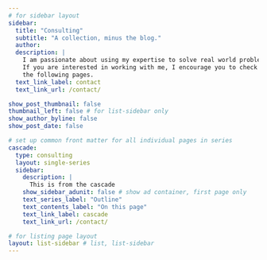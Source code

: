 ```yaml
---
# for sidebar layout
sidebar:
  title: "Consulting"
  subtitle: "A collection, minus the blog."
  author: 
  description: |
    I am passionate about using my expertise to solve real world problems.
    If you are interested in working with me, I encourage you to check out
    the following pages.
  text_link_label: contact
  text_link_url: /contact/

show_post_thumbnail: false
thumbnail_left: false # for list-sidebar only
show_author_byline: false
show_post_date: false

# set up common front matter for all individual pages in series
cascade:
  type: consulting
  layout: single-series 
  sidebar:
    description: |
      This is from the cascade
    show_sidebar_adunit: false # show ad container, first page only
    text_series_label: "Outline" 
    text_contents_label: "On this page"
    text_link_label: cascade
    text_link_url: /contact/

# for listing page layout
layout: list-sidebar # list, list-sidebar
---
```

